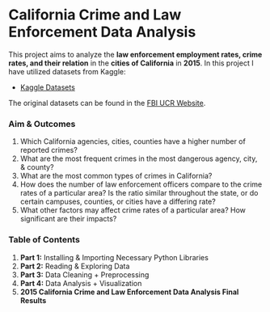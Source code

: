 # California Crime and Law Enforcement Data Analysis
This project aims to analyze the **law enforcement employment rates, crime rates, and their relation** in the **cities of California** in **2015**. 
In this project I have utilized datasets from Kaggle:
- [Kaggle Datasets](https://www.kaggle.com/datasets/fbi-us/california-crime?select=ca_law_enforcement_by_city.csv)

The original datasets can be found in the [FBI UCR Website](https://ucr.fbi.gov/crime-in-the-u.s/2015/crime-in-the-u.s.-2015).
### Aim & Outcomes
1. Which California agencies, cities, counties have a higher number of reported crimes?
2. What are the most frequent crimes in the most dangerous agency, city, & county?
3. What are the most common types of crimes in California? 
4. How does the number of law enforcement officers compare to the crime rates of a particular area? Is the ratio similar throughout the state, or do certain campuses, counties, or cities have a differing rate?
5. What other factors may affect crime rates of a particular area? How significant are their impacts?
### Table of Contents
1. **Part 1:** Installing & Importing Necessary Python Libraries
2. **Part 2:** Reading & Exploring Data
3. **Part 3:** Data Cleaning + Preprocessing
4. **Part 4:** Data Analysis + Visualization
5. **2015 California Crime and Law Enforcement Data Analysis Final Results** 
